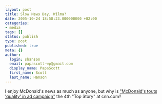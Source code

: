 ```yaml
---
layout: post
title: Slow News Day, Wilma?
date: 2005-10-24 18:58:23.000000000 +02:00
categories:
- media
tags: []
status: publish
type: post
published: true
meta: {}
author:
  login: shanson
  email: papascott-wp@gmail.com
  display_name: PapaScott
  first_name: Scott
  last_name: Hanson
---
```

<p>I enjoy McDonald's news as much as anyone, but why is <a href="http://money.cnn.com/2005/10/24/news/fortune500/mcdonalds.reut/index.htm?cnn=yes" title="McDonald's touts 'quality' in ad campaign - Oct. 24, 2005">"McDonald's touts 'quality' in ad campaign"</a> the 4th "Top Story" at cnn.com?</p>
